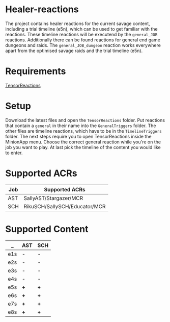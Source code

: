 # Healer-reactions
The project contains healer reactions for the current savage content, including a trial timeline (e5n), which can be used to get familiar with the reactions. These timeline reactions will be executend by the `general_JOB` reactions.
Additionally there can be found reactions for general end game dungeons and raids. The `general_JOB_dungeon` reaction works everywhere apart from the optimised savage raids and the trial timeline (e5n).

# Requirements
[TensorReactions](http://wiki.mmominion.com/doku.php?id=tensorreactions)

# Setup
Download the latest files and open the `TensorReactions` folder. Put reactions that contain a `general` in their name into the `GeneralTriggers` folder. The other files are timeline reactions, which have to be in the `TimelineTriggers` folder.
The next steps require you to open TensorReactions inside the MinionApp menu. Choose the correct general reaction while you're on the job you want to play. At last pick the timeline of the content you would like to enter.

# Supported ACRs
**Job** | **Supported ACRs**
------------ | -------------
AST|SallyAST/Stargazer/MCR
SCH|RikuSCH/SallySCH/Educator/MCR

# Supported Content
**_** | **AST** | **SCH**
------------ | ------------- | -------------
e1s | - | - 
e2s | - | - 
e3s | - | - 
e4s | - | - 
e5s | **+** | **+** 
e6s | **+** | **+** 
e7s | **+** | **+** 
e8s | **+** | **+** 
